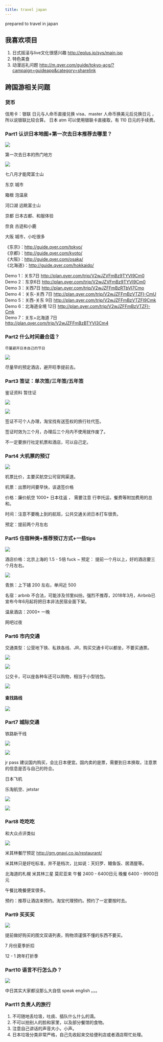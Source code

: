 ```yaml
---
title: travel japan
---
```


prepared to travel in japan

<!-- more -->

## 我喜欢项目
1. 日式摇滚与live文化很感兴趣 http://eplus.jp/sys/main.jsp
2. 特色美食
3. 动漫巡礼问题 http://m.qyer.com/guide/tokyo-acg/?campaign=guideapp&category=sharelink

## 跨国游相关问题

### 货币
信用卡：银联 日元与人命币直接兑换 visa、master 人命币换美元后兑换日元 ， 所以说银联比较合算。
日本 atm 可以使用银联卡直接取，有 110 日元的手续费。

### Part1 认识日本地图+第一次去日本推荐去哪里？

![](https://pic1.zhimg.com/v2-8c03408da9a40c6ad1a398a5e6298d10_b.jpg)

第一次去日本的热门地方

![](https://pic4.zhimg.com/v2-1f4b5448d8c8f4ecfa97b81a8ce10989_r.jpg)

七八月才能爬富士山

东京 城市

箱根 泡温泉

河口湖 远眺富士山

京都 日本古都、和服体验

奈良 古迹和小鹿

大阪 城市，小吃很多

《东京》：http://guide.qyer.com/tokyo/  
《京都》：http://guide.qyer.com/kyoto/  
《大阪》：http://guide.qyer.com/osaka/  
《北海道》：http://guide.qyer.com/hokkaido/

Demo 1：关东7日 http://plan.qyer.com/trip/V2wJZVFmBz9TYVI9Cm0  
Demo 2：东京6日 http://plan.qyer.com/trip/V2wJZVFmBz9TYVI9Cm0  
Demo 3：关西7日 http://plan.qyer.com/trip/V2wJZFFmBzRTbVI7Cmo  
Demo 4：关东-关西 7日 http://plan.qyer.com/trip/V2wJZFFmBzVTZFI-CmU  
Demo 5：关西-关东 9日 http://plan.qyer.com/trip/V2wJZFFmBzVTZFI9Cmk  
Demo 6：北海道全境 12日 http://plan.qyer.com/trip/V2wJZFFmBzVTZFI-Cmk  
Demo 7：关东+北海道 7日 http://plan.qyer.com/trip/V2wJZFFmBzBTYVI3Cm4  


### Part2 什么时间最合适？

`尽量避开日本自己的节日`

![](https://pic2.zhimg.com/v2-33acdcfb0e07bfdbabaa340cb76a43f2_r.jpg)

尽量早的预定酒店，避开旺季提前去。

### Part3 签证：单次签/三年签/五年签

鉴证资料 暂住证

![](https://pic4.zhimg.com/v2-9709b40f6ae582accf173c43c5f64698_r.jpg)

![](https://pic2.zhimg.com/v2-e5f861c02e20c34d667ab37129925f1e_b.jpg)

签证不可个人办理，淘宝找有送签权的旅行社代签。

签证时效为三个月，办理后三个月内不使用就作废了。

不一定要旅行社定机票和酒店，可以自己定。


### Part4 大机票的预订

![](https://pic1.zhimg.com/v2-cb8449762d34274426a3cf1d962dfedc_b.jpg)

机票比价，主要买航空公司官网渠道。

机票：出票时间要早快，该退签价格

价格：廉价航空 1000+ 日本往返 ， 需要注意 行李托运，餐费等附加费用的总和。

时间：注意不要晚上到的航班，公共交通关闭日本打车很贵。

预定：提前两个月左右

### Part5 住宿种类+推荐预订方式+一些tips

![](https://pic2.zhimg.com/v2-2b9f8d45a631a500f40b77b7bdfb443b_b.jpg)

酒店价格：北京上海的 1.5 - 5倍 fuck ~
预定： 提前一个月以上，好的酒店要三个月左右。

![](https://pic3.zhimg.com/v2-0aae119f9d71fd53943d99a018de5457_b.jpg)

青旅：上下铺 200 左右，单间近 500

名宿：arbnb 不合法，可能涉及邻里纠纷。强烈不推荐，2018年3月，Airbnb已宣布今年6月起将把日本非法民宿全面下架。

温泉酒店：2000+ 一晚

网吧过夜

### Part6 市内交通

交通类型：公营地下铁、私铁各线、JR，购买交通卡可以都坐，不要买通票。

![](https://pic4.zhimg.com/v2-cf1522ec8dce7ac62d298c1e3122c1d6_r.jpg)

![](https://pic3.zhimg.com/v2-cf872c0edcd70b18300bbba0a3fa2a30_b.jpg)

公交卡，可以座各种车还可以购物，相当于小型钱包。

![](https://pic1.zhimg.com/v2-18f6a07debbd9790b135a276e93a14f7_b.jpg)

#### 查找路线

![](https://pic2.zhimg.com/v2-fd9037506b9617cc398a099c126a7fae_b.jpg)

### Part7 城际交通

铁路新干线

![](https://pic2.zhimg.com/v2-29cf875fd9b738f5ac4965db05b870ef_b.jpg)

![](https://pic4.zhimg.com/v2-d27975684a88df2d77048a3e04a091cf_b.jpg)

jr pass 建议国内购买，会比日本便宜。国内卖的是票，需要到日本换取，注意票的信息是否与自己的符合。

日本飞机

乐淘航空、jetstar

![](https://pic1.zhimg.com/v2-e8f0c6c8b910622d7f9ca5a452e17d20_b.jpg)

![](https://pic3.zhimg.com/v2-6062b470ea01ce828a0161e827acfb1d_b.jpg)

### Part8 吃吃吃

和大众点评类似

![](https://pic4.zhimg.com/v2-4b2a173b173016323526201f25caeb55_b.jpg)

米其林餐厅预定 http://gm.gnavi.co.jp/restaurant/

米其林只是好吃标准，并不是档次，比如说：天妇罗、鳗鱼饭、居酒屋等。

北海道的札幌 米其林三星 莫尼亚来 午餐 2400 - 6400日元 晚餐 6400 - 9900日元

午餐比晚餐便宜很多。

预约：推荐让酒店来预约。淘宝代理预约。预约了一定要按时去。

### Part9 买买买

![](https://pic4.zhimg.com/v2-b4ccf7f8e4eb8097e3e99db7e18bb9aa_r.jpg)

提前做好购买的图文双语列表，购物须谨慎不懂的东西不要买。

7 月份夏季折扣

12 - 1 跨年打折季

### Part10 语言不行怎么办？

![](https://pic4.zhimg.com/v2-8623a6e828e79a7e41f6380ae036fa7b_b.jpg)

中日其实大家都没那么大自信 speak english 。。。

### Part11 负责人的旅行
1. 不可随地丢垃圾，吐痰、插队什么什么的滴。
2. 不可以拍别人的脸和家里，以及部分餐馆的食物。
3. 注意自己讲话的声音大小，小声。
4. 日本垃圾分类非常严格，自己先收起来交给便利店或者酒店帮忙处理。
